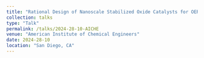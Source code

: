 ```yaml
---
title: "Rational Design of Nanoscale Stabilized Oxide Catalysts for OER with OC22"
collection: talks
type: "Talk"
permalink: /talks/2024-28-10-AICHE
venue: "American Institute of Chemical Engineers"
date: 2024-28-10
location: "San Diego, CA"
---
```

